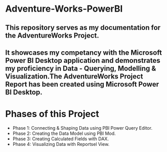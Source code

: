 # Adventure-Works-PowerBI

## This repository serves as my documentation for the AdventureWorks Project.
## It showcases my competancy with the Microsoft Power BI Desktop application and demonstrates my proficiency in Data - Querying, Modelling & Visualization.The AdventureWorks Project Report has been created using Microsoft Power BI Desktop.



# Phases of this Project

- Phase 1: Connecting & Shaping Data using PBI Power Query Editor.
- Phase 2: Creating the Data Model using PBI Mod.
- Phase 3: Creating Calculated Fields with DAX.
- Phase 4: Visualizing Data with Reportsel View.
